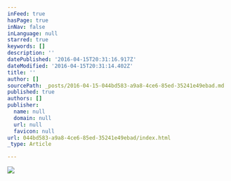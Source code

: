```yaml
---
inFeed: true
hasPage: true
inNav: false
inLanguage: null
starred: true
keywords: []
description: ''
datePublished: '2016-04-15T20:31:16.917Z'
dateModified: '2016-04-15T20:31:14.402Z'
title: ''
author: []
sourcePath: _posts/2016-04-15-044bd583-a9a8-4ce6-85ed-35241e49ebad.md
published: true
authors: []
publisher:
  name: null
  domain: null
  url: null
  favicon: null
url: 044bd583-a9a8-4ce6-85ed-35241e49ebad/index.html
_type: Article

---
```

![](https://the-grid-user-content.s3-us-west-2.amazonaws.com/a18ae5f1-0335-4bed-93ec-fe317758ba46.png)